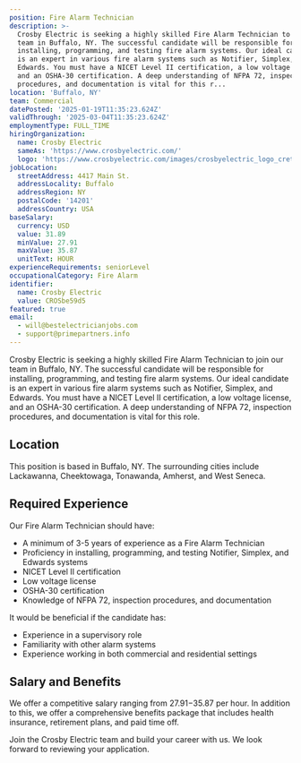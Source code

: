 ```yaml
---
position: Fire Alarm Technician
description: >-
  Crosby Electric is seeking a highly skilled Fire Alarm Technician to join our
  team in Buffalo, NY. The successful candidate will be responsible for
  installing, programming, and testing fire alarm systems. Our ideal candidate
  is an expert in various fire alarm systems such as Notifier, Simplex, and
  Edwards. You must have a NICET Level II certification, a low voltage license,
  and an OSHA-30 certification. A deep understanding of NFPA 72, inspection
  procedures, and documentation is vital for this r...
location: 'Buffalo, NY'
team: Commercial
datePosted: '2025-01-19T11:35:23.624Z'
validThrough: '2025-03-04T11:35:23.624Z'
employmentType: FULL_TIME
hiringOrganization:
  name: Crosby Electric
  sameAs: 'https://www.crosbyelectric.com/'
  logo: 'https://www.crosbyelectric.com/images/crosbyelectric_logo_crete.png'
jobLocation:
  streetAddress: 4417 Main St.
  addressLocality: Buffalo
  addressRegion: NY
  postalCode: '14201'
  addressCountry: USA
baseSalary:
  currency: USD
  value: 31.89
  minValue: 27.91
  maxValue: 35.87
  unitText: HOUR
experienceRequirements: seniorLevel
occupationalCategory: Fire Alarm
identifier:
  name: Crosby Electric
  value: CROSbe59d5
featured: true
email:
  - will@bestelectricianjobs.com
  - support@primepartners.info
---
```




Crosby Electric is seeking a highly skilled Fire Alarm Technician to join our team in Buffalo, NY. The successful candidate will be responsible for installing, programming, and testing fire alarm systems. Our ideal candidate is an expert in various fire alarm systems such as Notifier, Simplex, and Edwards. You must have a NICET Level II certification, a low voltage license, and an OSHA-30 certification. A deep understanding of NFPA 72, inspection procedures, and documentation is vital for this role. 

## Location

This position is based in Buffalo, NY. The surrounding cities include Lackawanna, Cheektowaga, Tonawanda, Amherst, and West Seneca. 

## Required Experience

Our Fire Alarm Technician should have:

- A minimum of 3-5 years of experience as a Fire Alarm Technician
- Proficiency in installing, programming, and testing Notifier, Simplex, and Edwards systems
- NICET Level II certification
- Low voltage license
- OSHA-30 certification
- Knowledge of NFPA 72, inspection procedures, and documentation

It would be beneficial if the candidate has:

- Experience in a supervisory role
- Familiarity with other alarm systems
- Experience working in both commercial and residential settings

## Salary and Benefits

We offer a competitive salary ranging from $27.91-$35.87 per hour. In addition to this, we offer a comprehensive benefits package that includes health insurance, retirement plans, and paid time off.

Join the Crosby Electric team and build your career with us. We look forward to reviewing your application.

